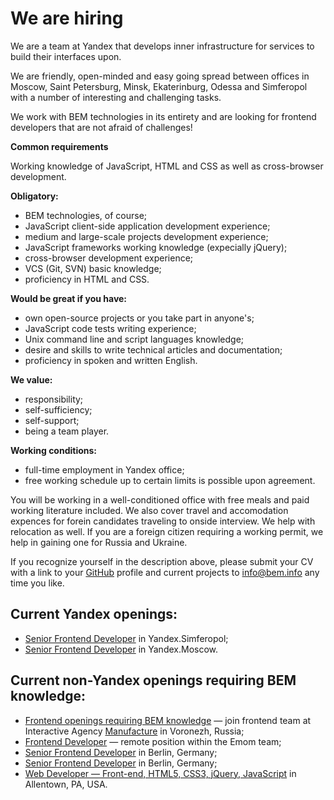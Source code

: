 We are hiring
=============

We are a team at Yandex that develops inner infrastructure for services to build their interfaces upon.

We are friendly, open-minded and easy going spread between offices in Moscow, Saint Petersburg, Minsk, Ekaterinburg, Odessa and Simferopol with a number of interesting and challenging tasks.

We work with BEM technologies in its entirety and are looking for frontend developers that are not afraid of challenges!

**Common requirements**

Working knowledge of JavaScript, HTML and CSS as well as cross-browser development.

**Obligatory:**
  * BEM technologies, of course;
  * JavaScript client-side application development experience;
  * medium and large-scale projects development experience;
  * JavaScript frameworks working knowledge (expecially jQuery);
  * cross-browser development experience;
  * VCS (Git, SVN) basic knowledge;
  * proficiency in HTML and CSS.

**Would be great if you have:**
  * own open-source projects or you take part in anyone's;
  * JavaScript code tests writing experience;
  * Unix command line and script languages knowledge;
  * desire and skills to write technical articles and documentation;
  * proficiency in spoken and written English.

**We value:**
  * responsibility;
  * self-sufficiency;
  * self-support;
  * being a team player.

**Working conditions:**
  * full-time employment in Yandex office;
  * free working schedule up to certain limits is possible upon agreement.

You will be working in a well-conditioned office with free meals and paid working literature included. We also cover travel and accomodation expences for forein candidates traveling to onside interview. We help with relocation as well. If you are a foreign citizen requiring a working permit, we help in gaining one for Russia and Ukraine.

If you recognize yourself in the description above, please submit your CV with a link to your [GitHub](https://github.com/) profile and current projects to [info@bem.info](mailto:info@bem.info) any time you like.

Current Yandex openings:
-----------------
  * [Senior Frontend Developer](http://company.yandex.ru/job/vacancies/dev_int_simf.xml) in Yandex.Simferopol;
  * [Senior Frontend Developer](https://h.yandex-team.ru/?http%3A%2F%2Fcompany.yandex.ru%2Fjob%2Fvacancies%2Fsendevweb.xml) in Yandex.Moscow.

Current non-Yandex openings requiring BEM knowledge:
-----------------
  * [Frontend openings requiring BEM knowledge](https://bitbucket.org/manufactura/jobs/) — join frontend team at Interactive Agency [Manufacture](http://factory.mn/) in Voronezh, Russia;
  * [Frontend Developer](http://bit.ly/EmomFrontEnd) — remote position within the Emom team;
  * [Senior Frontend Developer](http://www.deltamethod.com/senior-frontend-developer-mf/) in Berlin, Germany; 
  * [Senior Frontend Developer](https://www.linkedin.com/jobs2/view/10839316?trk=vsrp_jobs_res_name&trkInfo=VSRPsearchId%3A1973313181394033367979%2CVSRPtargetId%3A10839316%2CVSRPcmpt%3Aprimary) in Berlin, Germany;
  * [Web Developer — Front-end, HTML5, CSS3, jQuery, JavaScript](http://www.dice.com/job/result/ceiam/JMJO032170) in Allentown, PA, USA.

